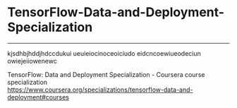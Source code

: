 # TensorFlow-Data-and-Deployment-Specialization
*************************************************************

kjsdhbjhddjhdccdukui
ueuieiocinoceoiciudo
eidcncoewiueodeciun
owiejeiiowenewc


TensorFlow: Data and Deployment Specialization - Coursera course specialization   
https://www.coursera.org/specializations/tensorflow-data-and-deployment#courses


